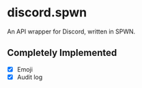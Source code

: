 # discord.spwn
An API wrapper for Discord, written in SPWN.

## Completely Implemented
- [X] Emoji
- [X] Audit log